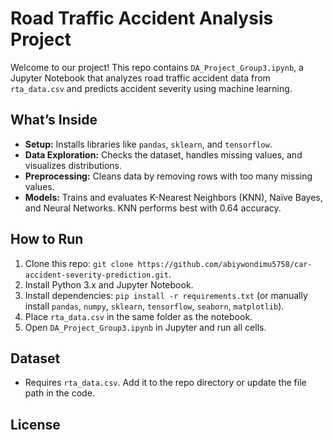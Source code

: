 # Road Traffic Accident Analysis Project

Welcome to our project! This repo contains `DA_Project_Group3.ipynb`, a Jupyter Notebook that analyzes road traffic accident data from `rta_data.csv` and predicts accident severity using machine learning.

## What’s Inside
- **Setup:** Installs libraries like `pandas`, `sklearn`, and `tensorflow`.
- **Data Exploration:** Checks the dataset, handles missing values, and visualizes distributions.
- **Preprocessing:** Cleans data by removing rows with too many missing values.
- **Models:** Trains and evaluates K-Nearest Neighbors (KNN), Naïve Bayes, and Neural Networks. KNN performs best with 0.64 accuracy.

## How to Run
1. Clone this repo: `git clone https://github.com/abiywondimu5758/car-accident-severity-prediction.git`.
2. Install Python 3.x and Jupyter Notebook.
3. Install dependencies: `pip install -r requirements.txt` (or manually install `pandas`, `numpy`, `sklearn`, `tensorflow`, `seaborn`, `matplotlib`).
4. Place `rta_data.csv` in the same folder as the notebook.
5. Open `DA_Project_Group3.ipynb` in Jupyter and run all cells.

## Dataset
- Requires `rta_data.csv`. Add it to the repo directory or update the file path in the code.

## License

